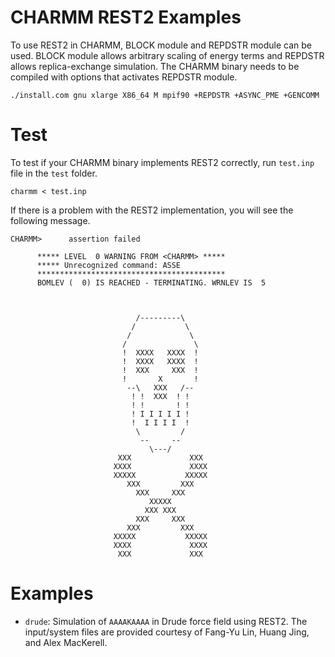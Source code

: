# CHARMM REST2 Examples

To use REST2 in CHARMM, BLOCK module and REPDSTR module can be used. BLOCK
module allows arbitrary scaling of energy terms and REPDSTR allows
replica-exchange simulation. The CHARMM binary needs to be compiled with options
that activates REPDSTR module.

    ./install.com gnu xlarge X86_64 M mpif90 +REPDSTR +ASYNC_PME +GENCOMM

# Test

To test if your CHARMM binary implements REST2 correctly, run `test.inp` file in
the `test` folder.

    charmm < test.inp

If there is a problem with the REST2 implementation, you will see the following
message.

    CHARMM>      assertion failed

          ***** LEVEL  0 WARNING FROM <CHARMM> *****
          ***** Unrecognized command: ASSE
          ******************************************
          BOMLEV (  0) IS REACHED - TERMINATING. WRNLEV IS  5



                                /---------\
                               /           \
                              /             \
                             /               \
                             !  XXXX   XXXX  !
                             !  XXXX   XXXX  !
                             !  XXX     XXX  !
                             !       X       !
                              --\   XXX   /--
                               ! !  XXX  ! !
                               ! !       ! !
                               ! I I I I I !
                               !  I I I I  !
                                \         /
                                 --     --
                                   \---/
                            XXX             XXX
                           XXXX             XXXX
                           XXXXX           XXXXX
                              XXX         XXX
                                XXX     XXX
                                   XXXXX
                                  XXX XXX
                                XXX     XXX
                              XXX         XXX
                           XXXXX           XXXXX
                           XXXX             XXXX
                            XXX             XXX

# Examples

* `drude`: Simulation of `AAAAKAAAA` in Drude force field using REST2. The
  input/system files are provided courtesy of Fang-Yu Lin, Huang Jing, and Alex
  MacKerell.
